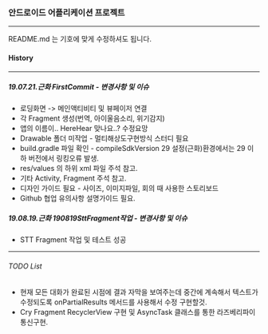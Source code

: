 ### 안드로이드 어플리케이션 프로젝트

___

README.md 는 기호에 맞게 수정하셔도 됩니다.



#### History 

---

##### 19.07.21.근화 FirstCommit - 변경사항 및 이슈

* 로딩화면 -> 메인액티비티 및 뷰페이저 연결
* 각 Fragment 생성(번역, 아이울음소리, 위기감지)
* 앱의 이름이.. HereHear 맞나요..? 수정요망
* Drawable 폴더 미작업 - 멀티해상도구현방식 스터디 필요
* build.gradle 파일 확인 - compileSdkVersion 29 설정(근화)환경에서는 29 이하 버전에서 링킹오류 발생.
* res/values 의 하위 xml 파일 주석 참고.
* 기타 Activity, Fragment 주석 참고.
* 디자인 가이드 필요 - 사이즈, 이미지파일, 회의 때 사용한 스토리보드
* Github 협업 유의사항 설명가이드 필요.



##### 19.08.19.근화 190819SttFragment작업 - 변경사항 및 이슈

* STT Fragment 작업 및 테스트 성공

---

###### TODO List

* 현재 모든 대화가 완료된 시점에 결과 자막을 보여주는데 중간에 계속해서 텍스트가 수정되도록 onPartialResults 메서드를 사용해서 수정 구현할것.
* Cry Fragment RecyclerView 구현 및 AsyncTask 클래스를 통한 라즈베리파이 통신구현.